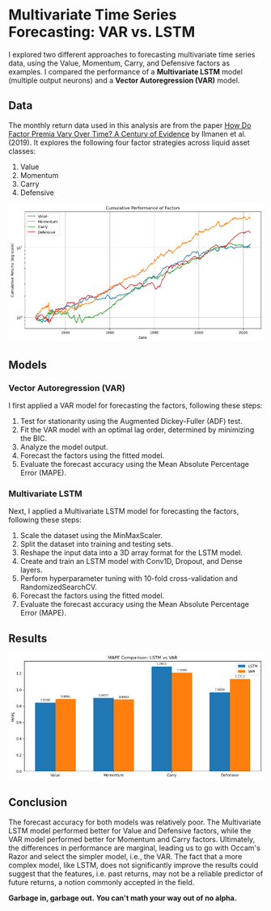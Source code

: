# Multivariate Time Series Forecasting: VAR vs. LSTM

I explored two different approaches to forecasting multivariate time series data, using the Value, Momentum, Carry, and Defensive factors as examples. I compared the performance of a **Multivariate LSTM** model (multiple output neurons) and a **Vector Autoregression (VAR)** model.

## Data

The monthly return data used in this analysis are from the paper [How Do Factor Premia Vary Over Time? A Century of Evidence](https://papers.ssrn.com/sol3/papers.cfm?abstract_id=3400998) by Ilmanen et al. (2019). It explores the following four factor strategies across liquid asset classes:

1. Value
2. Momentum
3. Carry
4. Defensive

![Cumulative Performance of Factors](Cumulative%20Performance%20of%20Factors.png)

## Models

### Vector Autoregression (VAR)

I first applied a VAR model for forecasting the factors, following these steps:

1. Test for stationarity using the Augmented Dickey-Fuller (ADF) test.
2. Fit the VAR model with an optimal lag order, determined by minimizing the BIC.
3. Analyze the model output.
4. Forecast the factors using the fitted model.
5. Evaluate the forecast accuracy using the Mean Absolute Percentage Error (MAPE).

### Multivariate LSTM

Next, I applied a Multivariate LSTM model for forecasting the factors, following these steps:

1. Scale the dataset using the MinMaxScaler.
2. Split the dataset into training and testing sets.
3. Reshape the input data into a 3D array format for the LSTM model.
4. Create and train an LSTM model with Conv1D, Dropout, and Dense layers.
5. Perform hyperparameter tuning with 10-fold cross-validation and RandomizedSearchCV.
6. Forecast the factors using the fitted model.
7. Evaluate the forecast accuracy using the Mean Absolute Percentage Error (MAPE).

## Results
![MAPE Comparison](MAPE%20Comparison.png)

## Conclusion

The forecast accuracy for both models was relatively poor. The Multivariate LSTM model performed better for Value and Defensive factors, while the VAR model performed better for Momentum and Carry factors.
Ultimately, the differences in performance are marginal, leading us to go with Occam's Razor and select the simpler model, i.e., the VAR. The fact that a more complex model, like LSTM, does not significantly improve the results could suggest that the features, i.e. past returns, may not be a reliable predictor of future returns, a notion commonly accepted in the field.

**Garbage in, garbage out.**
**You can't math your way out of no alpha.**
